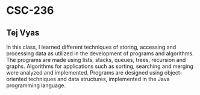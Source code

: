 # CSC-236
## Tej Vyas

In this class, I learned different techniques of storing, accessing and processing data as utilized in the development of programs and algorithms. The programs are made using lists, stacks, queues, trees, recursion and graphs. Algorithms for applications such as sorting, searching and merging were analyzed and implemented. Programs are designed using object-oriented techniques and data structures, implemented in the Java programming language.

